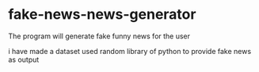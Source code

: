 # fake-news-news-generator
The program will generate fake funny news for the user

i have made a dataset 
used random library of python 
to provide fake news as output
